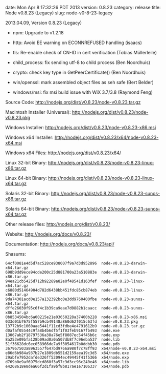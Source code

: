 date: Mon Apr  8 17:32:26 PDT 2013
version: 0.8.23
category: release
title: Node v0.8.23 (Legacy)
slug: node-v0-8-23-legacy

2013.04.09, Version 0.8.23 (Legacy)

* npm: Upgrade to v1.2.18

* http: Avoid EE warning on ECONNREFUSED handling (isaacs)

* tls: Re-enable check of CN-ID in cert verification (Tobias Müllerleile)

* child_process: fix sending utf-8 to child process (Ben Noordhuis)

* crypto: check key type in GetPeerCertificate() (Ben Noordhuis)

* win/openssl: mark assembled object files as seh safe (Bert Belder)

* windows/msi: fix msi build issue with WiX 3.7/3.8 (Raymond Feng)


Source Code: http://nodejs.org/dist/v0.8.23/node-v0.8.23.tar.gz

Macintosh Installer (Universal): http://nodejs.org/dist/v0.8.23/node-v0.8.23.pkg

Windows Installer: http://nodejs.org/dist/v0.8.23/node-v0.8.23-x86.msi

Windows x64 Installer: http://nodejs.org/dist/v0.8.23/x64/node-v0.8.23-x64.msi

Windows x64 Files: http://nodejs.org/dist/v0.8.23/x64/

Linux 32-bit Binary: http://nodejs.org/dist/v0.8.23/node-v0.8.23-linux-x86.tar.gz

Linux 64-bit Binary: http://nodejs.org/dist/v0.8.23/node-v0.8.23-linux-x64.tar.gz

Solaris 32-bit Binary: http://nodejs.org/dist/v0.8.23/node-v0.8.23-sunos-x86.tar.gz

Solaris 64-bit Binary: http://nodejs.org/dist/v0.8.23/node-v0.8.23-sunos-x64.tar.gz

Other release files: http://nodejs.org/dist/v0.8.23/

Website: http://nodejs.org/docs/v0.8.23/

Documentation: http://nodejs.org/docs/v0.8.23/api/

Shasums:

```
64cf0081e4d5d7ac528ce938007f9a7d3d952896  node-v0.8.23-darwin-x64.tar.gz
698b9dd9ece94cde200c25d881700a23a510883e  node-v0.8.23-darwin-x86.tar.gz
94ea21cb5425d712b92289a82e0f48541d163fef  node-v0.8.23-linux-x64.tar.gz
c6880d51464904d782d6438bb451fdc85cb874eb  node-v0.8.23-linux-x86.tar.gz
9da74301acd0e157a132392bc0e3dd9760400fbe  node-v0.8.23-sunos-x64.tar.gz
dffe26030f95c6f4c1b39ca9eae7d0882b1caacc  node-v0.8.23-sunos-x86.tar.gz
0b8534504bc6a00215e21e03650228a37400b228  node-v0.8.23-x86.msi
033d01b7675f557b9cb49148a860d62f015c63fd  node-v0.8.23.pkg
13772b9c1060aae5441f11cd3fdbe4e4791612b9  node-v0.8.23.tar.gz
d0afaf05544c9fa8b4b6df5f1f03feb9167fb493  node.exe
13067ab2f18797536a38a76e5f8087ec54f45b6c  node.exp
8a253e09bfa128b09ad0a0a507db8f7c96eba537  node.lib
51f36628dc6ec058966de7a9f3054617b0ddbb30  node.pdb
367967503a8963557f647bd9766a980f7c78ff93  x64/node-v0.8.23-x64.msi
e86d6b984a937b27e1809db551d2159aea19c3d5  x64/node.exe
29abfe7952dafde326ff52094ec49445f41f5366  x64/node.exp
d769b0e9af6975dcd860f3a57c3d3cc96c240e46  x64/node.lib
e4268618e8dea66f2d1fa9bf8b817ae1e7106337  x64/node.pdb
```
